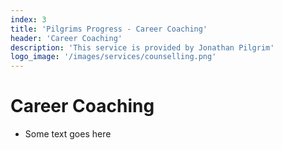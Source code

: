 ```yaml
---
index: 3
title: 'Pilgrims Progress - Career Coaching'
header: 'Career Coaching'
description: 'This service is provided by Jonathan Pilgrim'
logo_image: '/images/services/counselling.png'
---
```


# Career Coaching
- Some text goes here
